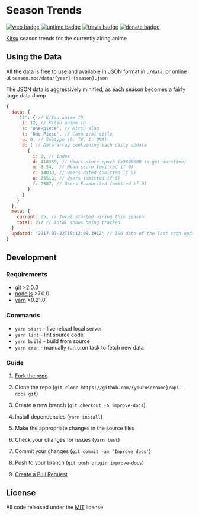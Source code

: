 # Season Trends

[![web badge]][web]
[![uptime badge]][web]
[![travis badge]][travis]
[![donate badge]][donate]

[Kitsu] season trends for the currently airing anime

## Using the Data

All the data is free to use and available in JSON format in `./data`, or online at `season.moe/data/{year}-{season}.json`

The JSON data is aggressively minified, as each season becomes a fairly large data dump

```js
{
  data: {
    '12': { // Kitsu anime ID
      i: 12, // Kitsu anime ID
      s: 'one-piece', // Kitsu slug
      t: 'One Piece', // Canonical title
      u: 0, // Subtype (0: TV, 1: ONA)
      d: [ // Data array containing each daily update
        {
          i: 0, // Index
          d: 416359, // Hours since epoch (x3600000 to get datetime)
          m: 8.54,  // Mean score (omitted if 0)
          r: 14030, // Users Rated (omitted if 0)
          u: 25518, // Users (omitted if 0)
          f: 2387, // Users Favourited (omitted if 0)
        }
      ]
    }
  },
  meta: {
    current: 65, // Total started airing this season
    total: 277 // Total shows being tracked
  }
  updated: '2017-07-22T15:12:09.391Z' // ISO date of the last cron update
}
```

## Development

### Requirements

- [git] >2.0.0
- [node.js] >7.0.0
- [yarn] >0.21.0

### Commands

- `yarn start` - live reload local server
- `yarn lint` - lint source code
- `yarn build` - build from source
- `yarn cron` - manually run cron task to fetch new data

### Guide

1. [Fork the repo]

2. Clone the repo (`git clone https://github.com/{yourusername}/api-docs.git`)

3. Create a new branch (`git checkout -b improve-docs`)

4. Install dependencies (`yarn install`)

5. Make the appropriate changes in the source files

6. Check your changes for issues (`yarn test`)

7. Commit your changes (`git commit -am 'Improve docs'`)

8. Push to your branch (`git push origin improve-docs`)

9. [Create a Pull Request]

## License

All code released under the [MIT] license

[Kitsu]:https://kitsu.io
[Fork the repo]:https://help.github.com/articles/fork-a-repo/#fork-an-example-repository
[Create a Pull Request]:https://help.github.com/articles/creating-a-pull-request/#creating-the-pull-request
[MIT]:https://github.com/wopian/kitsu-season-trends/blob/master/LICENSE.md
[git]:https://git-scm.com
[node.js]:https://nodejs.org
[yarn]:https://yarnpkg.com

[web]:https://season.moe
[web badge]:https://img.shields.io/website-up-down-green-red/https/season.wopian.me.svg?style=flat-square&label=web
[uptime badge]:https://img.shields.io/uptimerobot/ratio/7/m779133972-4da0d8f104f1d6ffaf921257.svg?style=flat-square

[travis]:https://travis-ci.org/wopian/kitsu-season-trends
[travis badge]:https://img.shields.io/travis/wopian/kitsu-season-trends/master.svg?style=flat-square&label=linux

[donate]:https://www.patreon.com/wopian
[donate badge]:https://img.shields.io/badge/patreon-donate-ff69b4.svg?style=flat-square
